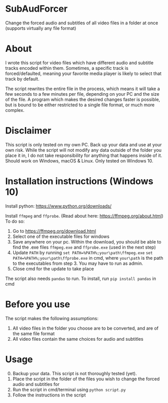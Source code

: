 # SubAudForcer
Change the forced audio and subtitles of all video files in a folder at once (supports virtually any file format)

# About
I wrote this script for video files which have different audio and subtitle tracks encoded within them. Sometimes, a specific track is forced/defaulted, meaning your favorite media player is likely to select that track by default.  
  
The script rewrites the entire file in the process, which means it will take a few seconds to a few minutes per file, depending on your PC and the size of the file. A program which makes the desired changes faster is possible, but is bound to be either restricted to a single file format, or much more complex.

# Disclaimer
This script is only tested on my own PC. Back up your data and use at your own risk. While the script will not modify any data outside of the folder you place it in, I do not take responsibility for anything that happens inside of it.
Should work on Windows, macOS & Linux. Only tested on Windows 10.

# Installation instructions (Windows 10)
Install python: https://www.python.org/downloads/

Install `ffmpeg` and `ffprobe`. (Read about here: https://ffmpeg.org/about.html)  
To do so:  
1. Go to https://ffmpeg.org/download.html
2. Select one of the executable files for windows
3. Save anywhere on your pc. Within the download, you should be able to find the .exe files `ffmpeg.exe` and `ffprobe.exe` (used in the next step)
4. Update `PATH` by running 
  `set PATH=%PATH%;your\path\ffmpeg.exe`
  `set PATH=%PATH%;your\path\ffprobe.exe`
  in cmd, where `your\path` is the path to the executables from step 3. You may have to run as admin.
5. Close cmd for the update to take place

The script also needs `pandas` to run. To install, run `pip install pandas` in cmd

# Before you use
The script makes the following assumptions:  
1. All video files in the folder you choose are to be converted, and are of the same file format
2. All video files contain the same choices for audio and subtitles  

# Usage
0. Backup your data. This script is not thoroughly tested (yet).
1. Place the script in the folder of the files you wish to change the forced audio and subtitles for  
2. Run the script in cmd/terminal using `python script.py`
3. Follow the instructions in the script
